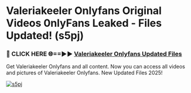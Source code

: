 # Valeriakeeler Onlyfans Original Videos 0nlyFans Leaked - Files Updated! (s5pj)

<h3>🔴 CLICK HERE 🌐==►► <a href="https://tinyurl.com/ehrbuxhb" rel="nofollow">Valeriakeeler Onlyfans Updated Files</a></h3>

Get Valeriakeeler Onlyfans and all content. Now you can access all videos and pictures of Valeriakeeler Onlyfans. New Updated Files 2025!

[![s5pj](https://i.imgur.com/lVYEuWS.gif)](https://tinyurl.com/ehrbuxhb)
